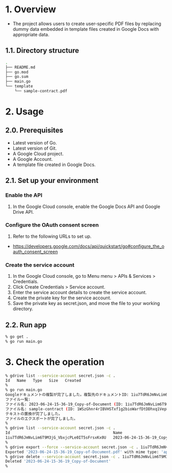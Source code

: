 # 1. Overview
- The project allows users to create user-specific PDF files by replacing dummy data embedded in template files created in Google Docs with appropriate data.

## 1.1. Directory structure
```sh
.
├── README.md
├── go.mod
├── go.sum
├── main.go
└── template
    └── sample-contract.pdf
```


# 2. Usage
## 2.0. Prerequisites
- Latest version of Go.
- Latest version of Git.
- A Google Cloud project.
- A Google Account.
- A template file created in Google Docs.

## 2.1. Set up your environment
### Enable the API
1. In the Google Cloud console, enable the Google Docs API and Google Drive API.

### Configure the OAuth consent screen

1. Refer to the following URLs to set up.
  - https://developers.google.com/docs/api/quickstart/go#configure_the_oauth_consent_screen

### Create the service account
1. In the Google Cloud console, go to Menu menu > APIs & Services > Credentials.
2. Click Create Credentials > Service account.
3. Enter the service account details to create the service account.
4. Create the private key for the service account.
5. Save the private key as secret.json, and move the file to your working directory.


## 2.2. Run app

```sh
% go get .
% go run main.go
```

# 3. Check the operation

```sh
% gdrive list --service-account secret.json -c .
Id   Name   Type   Size   Created
% 
% go run main.go
Googleドキュメントの複製が完了しました。複製先のドキュメントID: 1iu7TdR6JmNvLim6T9M3jG_VbxjcPLe0IT5sFrsxKx0U
ファイル一覧:
ファイル名: 2023-06-24-15-36-19_Copy-of-Document (ID: 1iu7TdR6JmNvLim6T9M3jG_VbxjcPLe0IT5sFrsxKx0U)
ファイル名: sample-contract (ID: 1WSzGhnr4rIBVHSTxf1g2bioWarfDtDDhxq1VepMdLwg)
テキストの置換が完了しました。
ファイルのエクスポートが完了しました。
% 
% gdrive list --service-account secret.json -c . 
Id                                             Name                                   Type   Size     Created
1iu7TdR6JmNvLim6T9M3jG_VbxjcPLe0IT5sFrsxKx0U   2023-06-24-15-36-19_Copy-of-Document   doc    4.2 KB   2023-06-24 15:36:22
% 
% gdrive export --force --service-account secret.json -c . 1iu7TdR6JmNvLim6T9M3jG_VbxjcPLe0IT5sFrsxKx0U
Exported '2023-06-24-15-36-19_Copy-of-Document.pdf' with mime type: 'application/pdf'
% gdrive delete --service-account secret.json -c . 1iu7TdR6JmNvLim6T9M3jG_VbxjcPLe0IT5sFrsxKx0U
Deleted '2023-06-24-15-36-19_Copy-of-Document'
% 
```